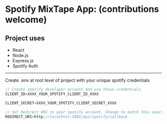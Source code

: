 # Spotify MixTape App: (contributions welcome)

## Project uses

* React
* Node.js
* Express.js
* Spotify Auth

___
Create .env at root level of project with your unique spotify credentials

```javascript
// Create spotify developer account and use those credentials
CLIENT_ID=XXXX_YOUR_SPOTIFY_CLIENT_ID_XXXX

CLIENT_SECRET=XXXX_YOUR_SPOTIFY_CLIENT_SECRET_XXXX

// Set Redirect URI in your spotify account. Change to match this exact URI
REDIRECT_URI=http://localhost:3001/api/spotify/callback
```
